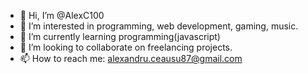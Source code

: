 - 👋 Hi, I’m @AlexC100
- 👀 I’m interested in programming, web development, gaming, music.
- 🌱 I’m currently learning programming(javascript)
- 💞️ I’m looking to collaborate on freelancing projects.
- 📫 How to reach me: alexandru.ceausu87@gmail.com

<!---
AlexC100/AlexC100 is a ✨ special ✨ repository because its `README.md` (this file) appears on your GitHub profile.
You can click the Preview link to take a look at your changes.
--->
